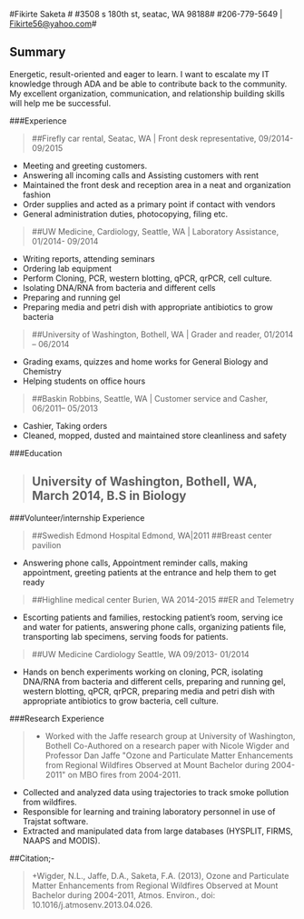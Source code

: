 #Fikirte Saketa #
#3508 s 180th st, seatac, WA 98188#
#206-779-5649 | Fikirte56@yahoo.com#

Summary
------- 
Energetic, result-oriented and eager to learn. I want to escalate my IT knowledge through ADA and be able to contribute back to the community. My excellent organization, communication, and relationship building skills will help me be successful.

###Experience
>##Firefly	car rental, Seatac, WA | Front desk representative, 09/2014- 09/2015
+	Meeting and greeting customers.
+	Answering all incoming calls and Assisting customers with rent
+	Maintained the front desk and reception area in a neat and organization fashion 
+	Order supplies and acted as a primary point if contact with vendors
+	General administration duties, photocopying, filing etc.

>##UW Medicine, Cardiology, Seattle, WA | Laboratory Assistance, 01/2014- 09/2014
+	Writing reports, attending seminars 
+	Ordering lab equipment
+	Perform Cloning, PCR, western blotting, qPCR, qrPCR, cell culture.
+	Isolating DNA/RNA from bacteria and different cells 
+	Preparing and running gel
+	Preparing media and petri dish with appropriate antibiotics to grow bacteria

>##University of Washington, Bothell, WA | Grader and reader, 01/2014 – 06/2014
+	Grading exams, quizzes and home works for General Biology and Chemistry
+	Helping students on office hours

>##Baskin Robbins, Seattle, WA | Customer service and Casher, 06/2011– 05/2013
+	Cashier, Taking orders 
+	Cleaned, mopped, dusted and maintained store cleanliness and safety

###Education 
>##	University of Washington, Bothell, WA, March 2014, B.S in Biology 

###Volunteer/internship Experience
>##Swedish Edmond Hospital Edmond, WA|2011
##Breast center pavilion
+	Answering phone calls, Appointment reminder calls, making appointment, greeting patients at the entrance and help them to get ready

>##Highline medical center				Burien, WA 		2014-2015
##ER and Telemetry 
+	Escorting patients and families, restocking patient’s room, serving ice and water for patients, answering phone calls, organizing patients file, transporting lab specimens, serving foods for patients.  
>##UW Medicine Cardiology                    		Seattle, WA	09/2013- 01/2014
+	Hands on bench experiments working on cloning, PCR, isolating DNA/RNA from bacteria and different cells, preparing and running gel, western blotting, qPCR, qrPCR, preparing media and petri dish with appropriate antibiotics to grow bacteria, cell culture.


###Research Experience
>+	Worked with the Jaffe research group at University of Washington, Bothell
Co-Authored on a research paper with Nicole Wigder and Professor Dan Jaffe "Ozone and Particulate Matter Enhancements from Regional Wildfires Observed at Mount Bachelor during 2004-2011" on MBO fires from 2004-2011. 
+	Collected and analyzed data using trajectories to track smoke pollution from wildfires.
+	Responsible for learning and training laboratory personnel in use of Trajstat software. 
+	Extracted and manipulated data from large databases (HYSPLIT, FIRMS, NAAPS and MODIS).

##Citation;-
>+Wigder, N.L., Jaffe, D.A., Saketa, F.A. (2013), Ozone and Particulate Matter Enhancements from Regional Wildfires Observed at Mount Bachelor during 2004-2011, Atmos. Environ., doi: 10.1016/j.atmosenv.2013.04.026.





